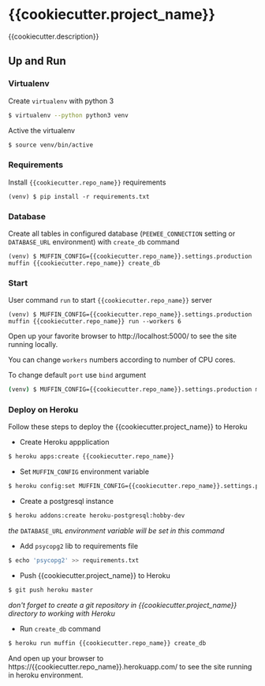 # {{cookiecutter.project_name}}
{{cookiecutter.description}}

## Up and Run
### Virtualenv
Create `virtualenv` with python 3
```bash
$ virtualenv --python python3 venv
```
Active the virtualenv
```bash
$ source venv/bin/active
```
### Requirements
Install `{{cookiecutter.repo_name}}` requirements
```base
(venv) $ pip install -r requirements.txt
```
### Database
Create all tables in configured database (`PEEWEE_CONNECTION` setting or `DATABASE_URL` environment) with `create_db` command
```base
(venv) $ MUFFIN_CONFIG={{cookiecutter.repo_name}}.settings.production muffin {{cookiecutter.repo_name}} create_db
```
### Start
User command `run` to start `{{cookiecutter.repo_name}}` server
```base
(venv) $ MUFFIN_CONFIG={{cookiecutter.repo_name}}.settings.production muffin {{cookiecutter.repo_name}} run --workers 6
```
Open up your favorite browser to http://localhost:5000/ to see the site running locally.

You can change `workers` numbers according to number of CPU cores.

To change default `port` use `bind` argument
```bash
(venv) $ MUFFIN_CONFIG={{cookiecutter.repo_name}}.settings.production muffin {{cookiecutter.repo_name}} run --bind 0.0.0.0:8000
```

### Deploy on Heroku
Follow these steps to deploy the {{cookiecutter.project_name}} to Heroku
* Create Heroku appplication
```bash
$ heroku apps:create {{cookiecutter.repo_name}}
```
* Set `MUFFIN_CONFIG` environment variable
```bash
$ heroku config:set MUFFIN_CONFIG={{cookiecutter.repo_name}}.settings.production
```
* Create a postgresql instance
```bash
$ heroku addons:create heroku-postgresql:hobby-dev
```
_the_ `DATABASE_URL` _environment variable will be set in this command_

* Add `psycopg2` lib to requirements file
```bash
$ echo 'psycopg2' >> requirements.txt
```
* Push {{cookiecutter.project_name}} to Heroku
```bash
$ git push heroku master
```
_don't forget to create a git repository in {{cookiecutter.project_name}} directory to working with Heroku_

* Run `create_db` command
```bash
$ heroku run muffin {{cookiecutter.repo_name}} create_db
```
And open up your browser to https://{{cookiecutter.repo_name}}.herokuapp.com/ to see the site running in heroku environment.
